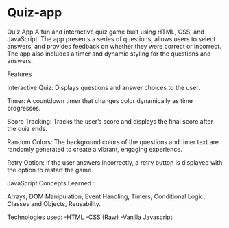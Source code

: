 # Quiz-app


Quiz App
A fun and interactive quiz game built using HTML, CSS, and JavaScript. The app presents a series of questions, allows users to select answers, and provides feedback on whether they were correct or incorrect. The app also includes a timer and dynamic styling for the questions and answers.

Features

Interactive Quiz: Displays questions and answer choices to the user.

Timer: A countdown timer that changes color dynamically as time progresses.

Score Tracking: Tracks the user’s score and displays the final score after the quiz ends.

Random Colors: The background colors of the questions and timer text are randomly generated to create a vibrant, engaging experience.

Retry Option: If the user answers incorrectly, a retry button is displayed with the option to restart the game.


JavaScript Concepts Learned :

Arrays, DOM Manipulation, Event Handling, Timers, Conditional Logic, Classes and Objects, Reusability.

Technologies used:
-HTML
-CSS (Raw)
-Vanilla Javascript
